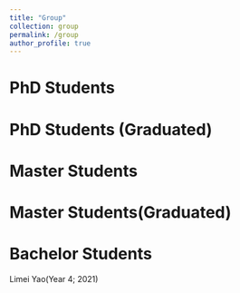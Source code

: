 ```yaml
---
title: "Group"
collection: group
permalink: /group
author_profile: true
---
```



PhD Students
======

PhD Students (Graduated)
======

Master Students
======

Master Students(Graduated)
======

Bachelor Students
======
Limei Yao(Year 4; 2021)

